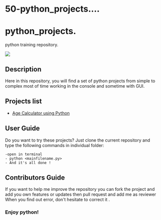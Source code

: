 # 50-python_projects....
# python_projects.
python training repository.

![](resources/python_image.jpg)

## Description

 Here in this repository, you will find a set of python projects from simple to complex 
 most of time working in the console and sometime with GUI.
 
 ## Projects list
 
* [Age Calculator using Python](./Age-Calculator-using-Python.py)

 
 ## User Guide 
 
   Do you want to try these projects? Just clone the current repository and type the following commands in individual folder:
   
    -open in terminal
    - python <mainfilename.py>
    - And it's all done ! 
## Contributors Guide

  If you want to help me improve the repository you can fork the project and add you own features or updates then pull request and add me as reviewer
  When you find out error, don't hesitate to correct it .

  
  
### Enjoy python! 
